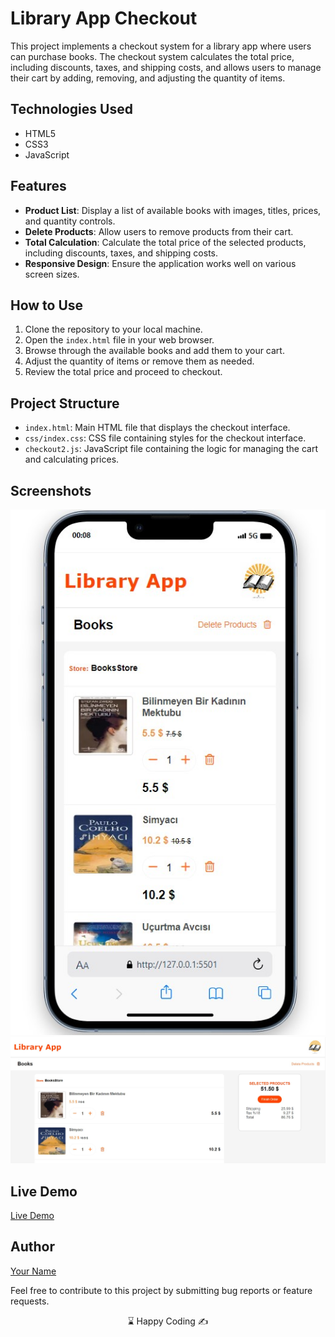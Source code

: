 # Library App Checkout

This project implements a checkout system for a library app where users can purchase books. The checkout system calculates the total price, including discounts, taxes, and shipping costs, and allows users to manage their cart by adding, removing, and adjusting the quantity of items.

## Technologies Used

- HTML5
- CSS3
- JavaScript

## Features

- **Product List**: Display a list of available books with images, titles, prices, and quantity controls.
- **Delete Products**: Allow users to remove products from their cart.
- **Total Calculation**: Calculate the total price of the selected products, including discounts, taxes, and shipping costs.
- **Responsive Design**: Ensure the application works well on various screen sizes.

## How to Use

1. Clone the repository to your local machine.
2. Open the `index.html` file in your web browser.
3. Browse through the available books and add them to your cart.
4. Adjust the quantity of items or remove them as needed.
5. Review the total price and proceed to checkout.

## Project Structure

- `index.html`: Main HTML file that displays the checkout interface.
- `css/index.css`: CSS file containing styles for the checkout interface.
- `checkout2.js`: JavaScript file containing the logic for managing the cart and calculating prices.

## Screenshots

![Screenshot 1](./img/Screenshot_1.jpg)
![Screenshot 2](./img/Screenshot_2.jpg)

## Live Demo

[Live Demo](https://check-out-iota.vercel.app/)

## Author

[Your Name](https://github.com/Mehmet-github06)

Feel free to contribute to this project by submitting bug reports or feature requests.




 


<center> ⌛ Happy Coding  ✍ </center>
